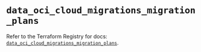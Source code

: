 # `data_oci_cloud_migrations_migration_plans`

Refer to the Terraform Registry for docs: [`data_oci_cloud_migrations_migration_plans`](https://registry.terraform.io/providers/hashicorp/oci/7.19.0/docs/data-sources/cloud_migrations_migration_plans).
